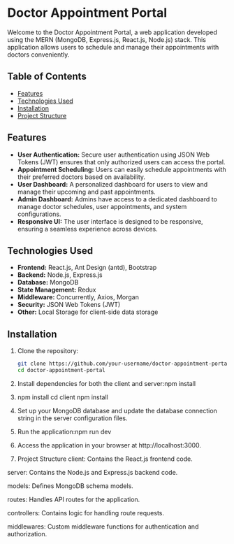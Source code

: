 # Doctor Appointment Portal

Welcome to the Doctor Appointment Portal, a web application developed using the MERN (MongoDB, Express.js, React.js, Node.js) stack. This application allows users to schedule and manage their appointments with doctors conveniently.

## Table of Contents
- [Features](#features)
- [Technologies Used](#technologies-used)
- [Installation](#installation)
- [Project Structure](#project-structure)
  

## Features
- **User Authentication:** Secure user authentication using JSON Web Tokens (JWT) ensures that only authorized users can access the portal.
- **Appointment Scheduling:** Users can easily schedule appointments with their preferred doctors based on availability.
- **User Dashboard:** A personalized dashboard for users to view and manage their upcoming and past appointments.
- **Admin Dashboard:** Admins have access to a dedicated dashboard to manage doctor schedules, user appointments, and system configurations.
- **Responsive UI:** The user interface is designed to be responsive, ensuring a seamless experience across devices.

## Technologies Used
- **Frontend:** React.js, Ant Design (antd), Bootstrap
- **Backend:** Node.js, Express.js
- **Database:** MongoDB
- **State Management:** Redux
- **Middleware:** Concurrently, Axios, Morgan
- **Security:** JSON Web Tokens (JWT)
- **Other:** Local Storage for client-side data storage

## Installation
1. Clone the repository:
   ```bash
   git clone https://github.com/your-username/doctor-appointment-portal.git
   cd doctor-appointment-portal

  2. Install dependencies for both the client and server:npm install
  3. npm install
cd client
npm install



  4. Set up your MongoDB database and update the database connection string in the server configuration files.
  5. Run the application:npm run dev

     
6. Access the application in your browser at http://localhost:3000.

7. Project Structure
client: Contains the React.js frontend code.

server: Contains the Node.js and Express.js backend code.

models: Defines MongoDB schema models.

routes: Handles API routes for the application.

controllers: Contains logic for handling route requests.

middlewares: Custom middleware functions for authentication and authorization.


